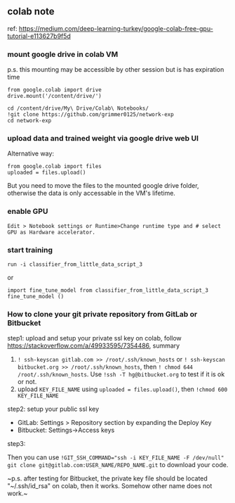 ## colab note

ref: https://medium.com/deep-learning-turkey/google-colab-free-gpu-tutorial-e113627b9f5d

### mount google drive in colab VM

p.s. this mounting may be accessible by other session but is has expiration time

```
from google.colab import drive
drive.mount('/content/drive/') 

cd /content/drive/My\ Drive/Colab\ Notebooks/
!git clone https://github.com/grimmer0125/network-exp
cd network-exp
```
### upload data and trained weight via google drive web UI

Alternative way: 

```
from google.colab import files
uploaded = files.upload() 
```

But you need to move the files to the mounted google drive folder, otherwise the data is only accessable in the VM's lifetime. 

### enable GPU
```
Edit > Notebook settings or Runtime>Change runtime type and # select GPU as Hardware accelerator.
```

### start training
```
run -i classifier_from_little_data_script_3 
```
or
```
import fine_tune_model from classifier_from_little_data_script_3
fine_tune_model ()
```
### How to clone your git private repository from GitLab or Bitbucket

step1: upload and setup your private ssl key on colab, follow https://stackoverflow.com/a/49933595/7354486, summary
1. `! ssh-keyscan gitlab.com >> /root/.ssh/known_hosts` or `! ssh-keyscan bitbucket.org >> /root/.ssh/known_hosts`, then `! chmod 644 /root/.ssh/known_hosts`. Use `!ssh -T hg@bitbucket.org` to test if it is ok or not.
2. upload `KEY_FILE_NAME` using `uploaded = files.upload()`, then `!chmod 600 KEY_FILE_NAME` 

step2: setup your public ssl key

- GitLab: Settings > Repository section by expanding the Deploy Key
- Bitbucket: Settings->Access keys

step3:

Then you can use `!GIT_SSH_COMMAND="ssh -i KEY_FILE_NAME -F /dev/null" git clone git@gitlab.com:USER_NAME/REPO_NAME.git` to download your code.

~p.s. after testing for Bitbucket, the private key file should be located "~/.ssh/id_rsa" on colab, then it works. Somehow other name does not work.~ 
